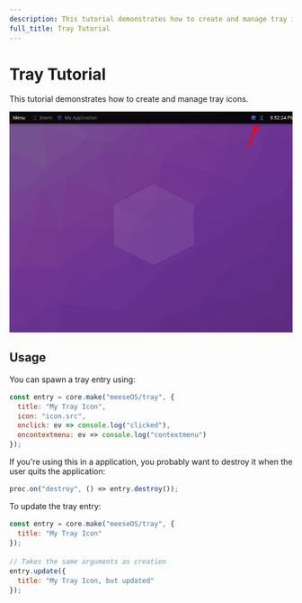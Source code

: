 ```yaml
---
description: This tutorial demonstrates how to create and manage tray icons.
full_title: Tray Tutorial
---
```


# Tray Tutorial

This tutorial demonstrates how to create and manage tray icons.

![Example](example.png)

## Usage

You can spawn a tray entry using:

```javascript
const entry = core.make("meeseOS/tray", {
  title: "My Tray Icon",
  icon: "icon.src",
  onclick: ev => console.log("clicked"),
  oncontextmenu: ev => console.log("contextmenu")
});
```

If you're using this in a application, you probably want to destroy it when the user quits the application:

```javascript
proc.on("destroy", () => entry.destroy());
```

To update the tray entry:

```javascript
const entry = core.make("meeseOS/tray", {
  title: "My Tray Icon"
});

// Takes the same arguments as creation
entry.update({
  title: "My Tray Icon, but updated"
});
```
